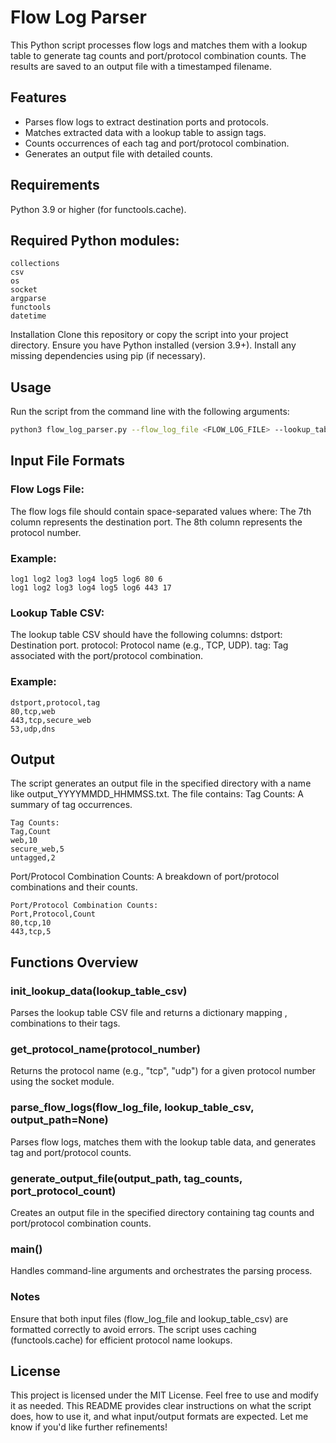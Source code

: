 # Flow Log Parser
This Python script processes flow logs and matches them with a lookup table to generate tag counts and port/protocol combination counts. The results are saved to an output file with a timestamped filename.
## Features
- Parses flow logs to extract destination ports and protocols.
- Matches extracted data with a lookup table to assign tags.
- Counts occurrences of each tag and port/protocol combination.
- Generates an output file with detailed counts.
## Requirements
Python 3.9 or higher (for functools.cache).
## Required Python modules:
```text
collections
csv
os
socket
argparse
functools
datetime
```
Installation
Clone this repository or copy the script into your project directory.
Ensure you have Python installed (version 3.9+).
Install any missing dependencies using pip (if necessary).

## Usage
Run the script from the command line with the following arguments:
```bash
python3 flow_log_parser.py --flow_log_file <FLOW_LOG_FILE> --lookup_table_csv <LOOKUP_TABLE_CSV> --output_path <OUTPUT_DIRECTORY>
```

## Input File Formats
### Flow Logs File:
The flow logs file should contain space-separated values where:
The 7th column represents the destination port.
The 8th column represents the protocol number.
### Example:
```text
log1 log2 log3 log4 log5 log6 80 6
log1 log2 log3 log4 log5 log6 443 17
```
### Lookup Table CSV:
The lookup table CSV should have the following columns:
dstport: Destination port.
protocol: Protocol name (e.g., TCP, UDP).
tag: Tag associated with the port/protocol combination.
### Example:
```text
dstport,protocol,tag
80,tcp,web
443,tcp,secure_web
53,udp,dns
```
## Output
The script generates an output file in the specified directory with a name like output_YYYYMMDD_HHMMSS.txt. The file contains:
Tag Counts: A summary of tag occurrences.
```text
Tag Counts:
Tag,Count
web,10
secure_web,5
untagged,2
```
Port/Protocol Combination Counts: A breakdown of port/protocol combinations and their counts.
```text
Port/Protocol Combination Counts:
Port,Protocol,Count
80,tcp,10
443,tcp,5
```
## Functions Overview
### init_lookup_data(lookup_table_csv)
Parses the lookup table CSV file and returns a dictionary mapping <port>,<protocol> combinations to their tags.
### get_protocol_name(protocol_number)
Returns the protocol name (e.g., "tcp", "udp") for a given protocol number using the socket module.
### parse_flow_logs(flow_log_file, lookup_table_csv, output_path=None)
Parses flow logs, matches them with the lookup table data, and generates tag and port/protocol counts.
### generate_output_file(output_path, tag_counts, port_protocol_count)
Creates an output file in the specified directory containing tag counts and port/protocol combination counts.
### main()
Handles command-line arguments and orchestrates the parsing process.
### Notes
Ensure that both input files (flow_log_file and lookup_table_csv) are formatted correctly to avoid errors.
The script uses caching (functools.cache) for efficient protocol name lookups.
## License
This project is licensed under the MIT License. Feel free to use and modify it as needed. This README provides clear instructions on what the script does, how to use it, and what input/output formats are expected. Let me know if you'd like further refinements!
